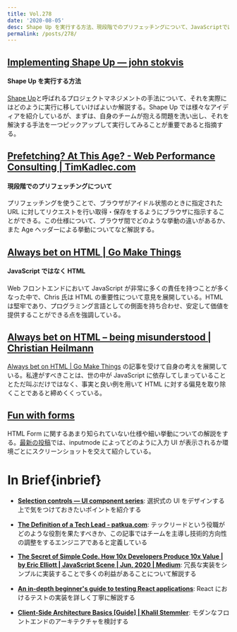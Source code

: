 ```yaml
---
title: Vol.278
date: '2020-08-05'
desc: Shape Up を実行する方法、現段階でのプリフェッチングについて、JavaScriptではなくHTML、ほか計10リンク
permalink: /posts/278/
---
```


## [Implementing Shape Up — john stokvis](https://www.johnstokvis.com/writings/2020/5/7/implementing-shape-up)

#### Shape Up を実行する方法

[Shape Up](https://basecamp.com/shapeup/webbook)と呼ばれるプロジェクトマネジメントの手法について、それを実際にはどのように実行に移していけばよいか解説する。Shape Up では様々なアイディアを紹介しているが、まずは、自身のチームが抱える問題を洗い出し、それを解決する手法を一つピックアップして実行してみることが重要であると指摘する。

## [Prefetching? At This Age? - Web Performance Consulting | TimKadlec.com](https://timkadlec.com/remembers/2020-06-17-prefetching-at-this-age/)

#### 現段階でのプリフェッチングについて

プリフェッチングを使うことで、ブラウザがアイドル状態のときに指定された URL に対してリクエストを行い取得・保存をするようにブラウザに指示することができる。この仕様について、ブラウザ間でどのような挙動の違いがあるか、また Age ヘッダーによる挙動についてなど解説する。

## [Always bet on HTML | Go Make Things](https://gomakethings.com/always-bet-on-html/)

#### JavaScript ではなく HTML

Web フロントエンドにおいて JavaScript が非常に多くの責任を持つことが多くなった中で、Chris 氏は HTML の重要性について意見を展開している。HTML は堅牢であり、プログラミング言語としての側面を持ち合わせ、安定して価値を提供することができる点を強調している。

## [Always bet on HTML – being misunderstood | Christian Heilmann](https://christianheilmann.com/2020/07/06/always-bet-on-html-being-misunderstood/)

[Always bet on HTML | Go Make Things](https://gomakethings.com/always-bet-on-html/) の記事を受けて自身の考えを展開している。私達がすべきことは、世の中が JavaScript に依存してしまっていることとただ叫ぶだけではなく、事実と良い例を用いて HTML に対する偏見を取り除くことであると締めくくっている。

## [Fun with forms](https://funwithforms.com/)

HTML Form に関するあまり知られていない仕様や細い挙動についての解説をする。[最新の投稿](https://funwithforms.com/posts/inputmode/)では、inputmode によってどのように入力 UI が表示されるか環境ごとにスクリーンショットを交えて紹介している。

# In Brief{inbrief}

- **[Selection controls — UI component series](https://uxdesign.cc/selection-controls-ui-component-series-3badc0bdb546)**: 選択式の UI をデザインする上で気をつけておきたいポイントを紹介する

- **[The Definition of a Tech Lead - patkua.com](https://www.patkua.com/blog/the-definition-of-a-tech-lead/)**: テックリードという役職がどのような役割を果たすべきか、この記事ではチームを主導し技術的方向性の調整をするエンジニアであると定義している

- **[The Secret of Simple Code. How 10x Developers Produce 10x Value | by Eric Elliott | JavaScript Scene | Jun, 2020 | Medium](https://medium.com/javascript-scene/the-secret-of-simple-code-a2cacd8004dd)**: 冗長な実装をシンプルに実装することで多くの利益があることについて解説する

- **[An in-depth beginner's guide to testing React applications](https://jkettmann.com/beginners-guide-to-testing-react/)**: React におけるテストの実装を詳しく丁寧に解説する

- **[Client-Side Architecture Basics [Guide] | Khalil Stemmler](https://khalilstemmler.com/articles/client-side-architecture/introduction/)**: モダンなフロントエンドのアーキテクチャを検討する
